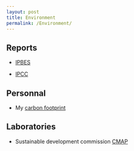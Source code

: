 ```yaml
---
layout: post
title: Environment
permalink: /Environment/
---
```




## Reports

* [IPBES](https://ipbes.net/global-assessment)

* [IPCC](https://www.ipcc.ch/reports/)

## Personnal

* My [carbon footprint](/Cf/)

## Laboratories

* Sustainable development commission [CMAP](https://portail.polytechnique.edu/cmap/fr/le-laboratoire/commission-developpement-durable)